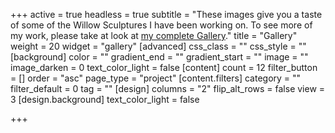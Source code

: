 +++
active = true
headless = true
subtitle = "These images give you a taste of some of the Willow Sculptures I have been working on. To see more of my work, please take at look at [my complete Gallery](/gallery)."
title = "Gallery"
weight = 20
widget = "gallery"
[advanced]
css_class = ""
css_style = ""
[background]
color = ""
gradient_end = ""
gradient_start = ""
image = ""
image_darken = 0
text_color_light = false
[content]
count = 12
filter_button = []
order = "asc"
page_type = "project"
[content.filters]
category = ""
filter_default = 0
tag = ""
[design]
columns = "2"
flip_alt_rows = false
view = 3
[design.background]
text_color_light = false

+++
